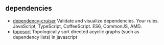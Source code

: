 ## dependencies

- [dependency-cruiser](https://github.com/sverweij/dependency-cruiser) Validate and visualize dependencies. Your rules. JavaScript, TypeScript, CoffeeScript. ES6, CommonJS, AMD.
- [toposort](https://github.com/marcelklehr/toposort) Topologically sort directed acyclic graphs (such as dependency lists) in javascript